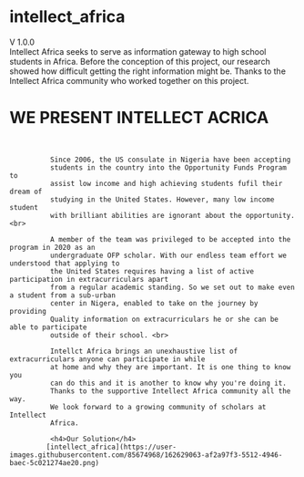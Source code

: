 # intellect_africa
V 1.0.0 <br>
              Intellect Africa seeks to serve as information gateway to high
              school students in Africa. Before the conception of this project,
              our research showed how difficult getting the right information might be.
              Thanks to the Intellect Africa community who worked together on this project.
              <br/>
                <h1><strong>WE PRESENT INTELLECT ACRICA</strong></h1>
              <br/>                
              
              Since 2006, the US consulate in Nigeria have been accepting
              students in the country into the Opportunity Funds Program to
              assist low income and high achieving students fufil their dream of
              studying in the United States. However, many low income student
              with brilliant abilities are ignorant about the opportunity. <br>
              
              A member of the team was privileged to be accepted into the program in 2020 as an
              undergraduate OFP scholar. With our endless team effort we understood that applying to 
              the United States requires having a list of active participation in extracurriculars apart
              from a regular academic standing. So we set out to make even a student from a sub-urban
              center in Nigera, enabled to take on the journey by providing  
              Quality information on extracurriculars he or she can be able to participate
              outside of their school. <br>
                
              Intellct Africa brings an unexhaustive list of extracurriculars anyone can participate in while
              at home and why they are important. It is one thing to know you
              can do this and it is another to know why you're doing it. 
              Thanks to the supportive Intellect Africa community all the way. 
              We look forward to a growing community of scholars at Intellect
              Africa.
              
              <h4>Our Solution</h4>
             [intellect_africa](https://user-images.githubusercontent.com/85674968/162629063-af2a97f3-5512-4946-baec-5c021274ae20.png)
